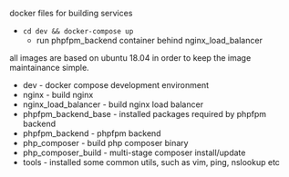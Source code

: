 docker files for building services

* `cd dev && docker-compose up`
  * run phpfpm_backend container behind nginx_load_balancer

all images are based on ubuntu 18.04 in order to keep the image maintainance simple.

* dev - docker compose development environment
* nginx - build nginx
* nginx_load_balancer - build nginx load balancer
* phpfpm_backend_base - installed packages required by phpfpm backend
* phpfpm_backend - phpfpm backend
* php_composer - build php composer binary
* php_composer_build - multi-stage composer install/update
* tools - installed some common utils, such as vim, ping, nslookup etc

